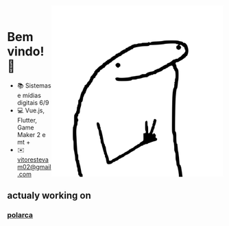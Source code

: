 
<img align="right" src="./image/image.svg" width="400"/>
<br/>

# Bem vindo!👻 

- 📚 Sistemas e mídias digitais 6/9
- 💻 Vue.js, Flutter, Game Maker 2 e mt + 
- ✉️ vitorestevam02@gmail.com

## actualy working on
### [polarca](https://github.com/VitorEstevam/polarca)
